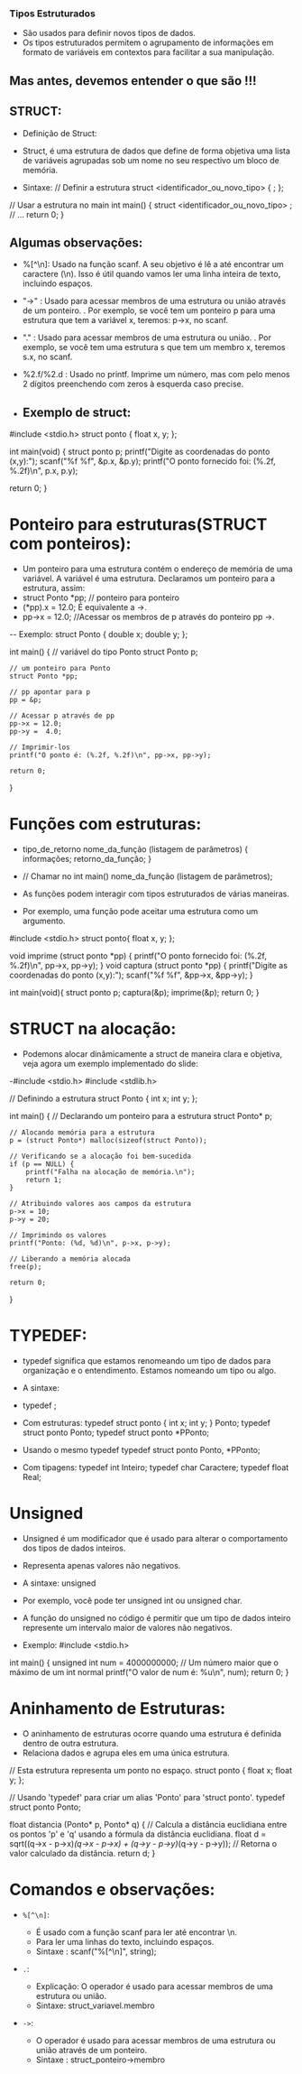 ### Tipos Estruturados 

- São usados para definir novos tipos de dados.
- Os tipos estruturados permitem o agrupamento de informações em formato de variáveis em contextos para facilitar a sua manipulação.

## Mas antes, devemos entender o que são !!!
## STRUCT:
- Definição de Struct:
- Struct, é uma estrutura de dados que define de forma objetiva uma lista
 de variáveis agrupadas sob um nome no seu respectivo um bloco de memória.

- Sintaxe:
// Definir a estrutura
struct <identificador_ou_novo_tipo> {
   <listagem dos tipos e membros>;
};

// Usar a estrutura no main
int main() {
    struct <identificador_ou_novo_tipo> <variavel>;
    // ...
    return 0;
}
## Algumas observações:
- %[^\n]: Usado na função scanf. A seu objetivo é lê a até encontrar um caractere (\n). Isso é útil quando vamos ler uma linha inteira de texto, incluindo espaços.
- "->" : Usado para acessar membros de uma estrutura ou união através de um ponteiro.
. Por exemplo, se você tem um ponteiro p para uma estrutura que tem a variável x, teremos: p->x, no scanf.
- "." : Usado para acessar membros de uma estrutura ou união. 
. Por exemplo, se você tem uma estrutura s que tem um membro x, teremos s.x, no scanf.
- %2.f/%2.d : Usado no printf. Imprime um número, mas com pelo menos 2 dígitos preenchendo com zeros à esquerda caso precise.

- ## Exemplo de struct:
 #include <stdio.h>
struct ponto {
   float x, y;
};

int main(void) {
   struct ponto p;
   printf("Digite as coordenadas do ponto (x,y):");
   scanf("%f %f", &p.x, &p.y);
   printf("O ponto fornecido foi: (%.2f, %.2f)\n", p.x, p.y);

   return 0;
}
# Ponteiro para estruturas(STRUCT com ponteiros):
- Um ponteiro para uma estrutura contém o endereço de memória de uma variável. A variável é uma estrutura. Declaramos um ponteiro para a estrutura, assim:
- struct Ponto *pp; // ponteiro para ponteiro
- (*pp).x = 12.0; É equivalente a ->.
- pp->x = 12.0; //Acessar os membros de p através do ponteiro pp ->.

-- Exemplo:
struct Ponto {
    double x;
    double y;
};

int main() {
    // variável do tipo Ponto
    struct Ponto p;

    // um ponteiro para Ponto
    struct Ponto *pp;

    // pp apontar para p
    pp = &p;

    // Acessar p através de pp
    pp->x = 12.0;
    pp->y =  4.0;

    // Imprimir-los
    printf("O ponto é: (%.2f, %.2f)\n", pp->x, pp->y);

    return 0;
}
# Funções com estruturas:
- tipo_de_retorno nome_da_função (listagem de parâmetros) {
  informações;
  retorno_da_função;
}
- // Chamar no int main()
nome_da_função (listagem de parâmetros);

- As funções podem interagir com tipos estruturados de várias maneiras.
- Por exemplo, uma função pode aceitar uma estrutura como um argumento. 

#include <stdio.h>
struct ponto{
	float x, y;
};

void imprime (struct ponto *pp) {
	printf("O ponto fornecido foi: (%.2f, %.2f)\n", pp->x, pp->y);
}
void captura (struct ponto *pp) {
	printf("Digite as coordenadas do ponto (x,y):");
	scanf("%f %f", &pp->x, &pp->y);
}

int main(void){
	struct ponto p;
	captura(&p);
	imprime(&p);
	return 0;
}
# STRUCT na alocação:
- Podemons alocar dinâmicamente a struct de maneira clara e objetiva, veja agora um exemplo implementado do slide:

-#include <stdio.h>
#include <stdlib.h>

// Definindo a estrutura
struct Ponto {
    int x;
    int y;
};

int main() {
    // Declarando um ponteiro para a estrutura
    struct Ponto* p;

    // Alocando memória para a estrutura
    p = (struct Ponto*) malloc(sizeof(struct Ponto));

    // Verificando se a alocação foi bem-sucedida
    if (p == NULL) {
        printf("Falha na alocação de memória.\n");
        return 1;
    }

    // Atribuindo valores aos campos da estrutura
    p->x = 10;
    p->y = 20;

    // Imprimindo os valores
    printf("Ponto: (%d, %d)\n", p->x, p->y);

    // Liberando a memória alocada
    free(p);

    return 0;
}

# TYPEDEF:
- typedef significa que estamos renomeando um tipo de dados para organização e o entendimento. Estamos nomeando
um tipo ou algo. 
- A sintaxe:
- typedef <nome do tipo de dado existente> <novo nome>;
- Com estruturas:
typedef struct ponto {
    int x;
    int y;
} Ponto;
typedef struct ponto Ponto;
typedef struct ponto *PPonto;
- Usando o mesmo typedef 
typedef struct ponto Ponto, *PPonto;  

- Com tipagens:
typedef int Inteiro;
typedef char Caractere;
typedef float Real;

# Unsigned 
- Unsigned é um modificador que é usado para alterar o comportamento dos tipos de dados inteiros. 
- Representa apenas valores não negativos.

- A sintaxe:
unsigned <nome do tipo de dado existente>

- Por exemplo, você pode ter unsigned int ou unsigned char.

- A função do unsigned  no código é permitir que um tipo de dados inteiro represente um intervalo maior de valores não negativos. 



- Exemplo:
#include <stdio.h>

int main() {
    unsigned int num = 4000000000;  // Um número maior que o máximo de um int normal
    printf("O valor de num é: %u\n", num);
    return 0;
}
# Aninhamento de Estruturas: 
- O aninhamento de estruturas ocorre quando uma estrutura é definida dentro de outra estrutura.
- Relaciona dados e agrupa eles em uma única estrutura.

// Esta estrutura representa um ponto no espaço.
struct ponto {
    float x;
    float y;
};

// Usando 'typedef' para criar um alias 'Ponto' para 'struct ponto'.
typedef struct ponto Ponto;

float distancia (Ponto* p, Ponto* q) {
    // Calcula a distância euclidiana entre os pontos 'p' e 'q' usando a fórmula da distância euclidiana.
    float d = sqrt((q->x - p->x)*(q->x - p->x) + (q->y - p->y)*(q->y - p->y));
    // Retorna o valor calculado da distância.
    return d;
}

# Comandos e observações:

- `%[^\n]`:
    - É usado com a função scanf para ler até encontrar \n. 
    - Para ler uma linhas do texto, incluindo espaços.
    - Sintaxe : scanf("%[^\n]", string);
 
-  `.`:
    - Explicação: O operador é usado para acessar membros de uma estrutura ou união.
    - Sintaxe: struct_variavel.membro

- `->`:
    - O operador é usado para acessar membros de uma estrutura ou união através de um ponteiro.
    - Sintaxe : struct_ponteiro->membro

